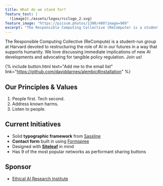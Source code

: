 ```yaml
---
title: What do we stand for?
feature_text: |
  ![image](./assets/logos/rcclogo_2.svg)
feature_image: "https://picsum.photos/1300/400?image=989"
excerpt: "The Responsible Computing Collective (ReCompute) is a student-run group at Harvard devoted to restructuring the role of AI in our futures in a way that supports humanity. We love discussing immediate implications of new AI developments and advocating for tangible policy regulation. Join us!"
---
```


The Responsible Computing Collective (ReCompute) is a student-run group at Harvard devoted to restructuring the role of AI in our futures in a way that supports humanity. We love discussing immediate implications of new AI developments and advocating for tangible policy regulation. Join us!

{% include button.html text="Add me to the email list" link="https://github.com/daviddarnes/alembic#installation" %}

## Our Principles & Values

1. People first. Tech second.
2. Address known harms.
3. Listen to people.

## Current Initiatives

- Solid **typographic framework** from [Sassline](https://sassline.com/)
- **Contact form** built in using [Formspree](https://formspree.io/)
- Designed with **[Siteleaf](https://www.siteleaf.com/)** in mind
- Has 9 of the most popular networks as performant sharing buttons

## Sponsor

- [Ethical AI Research Institute](https://google.com/)
